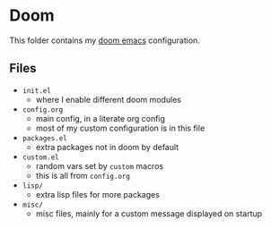 # Doom

This folder contains my [doom emacs](https://github.com/doomemacs/doomemacs) configuration.

## Files

- `init.el`
  - where I enable different doom modules
- `config.org`
  - main config, in a literate org config
  - most of my custom configuration is in this file
- `packages.el`
  - extra packages not in doom by default
- `custom.el`
  - random vars set by `custom` macros
  - this is all from `config.org`
- `lisp/`
  - extra lisp files for more packages
- `misc/`
  - misc files, mainly for a custom message displayed on startup

